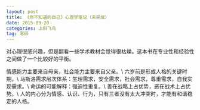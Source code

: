 ```yaml
---
layout: post
title: 《你不知道的自己》心理学笔记（未完成）
date: 2015-09-20
categories: 上斜飞鸟
tag: 零碎
---
```


对心理很感兴趣，但是翻看一些学术教材会觉得很枯燥。这本书在专业性和经验性之间做了一个比较好的平衡。

情感能力主要来自母亲，社会能力主要来自父亲。\\
六岁前是形成人格的关键时期。\\
马斯洛需求层次体系：生理需求，安全需求，社会需求，尊重需求，自我实现需求。\\
命运的可能解释：强迫性重复。\\
善在战略上占优势，恶在战术上占优势。\\
人的内心分为情感、认识、行为，只有三者没有太大冲突时，才能有和谐稳定的人格。

